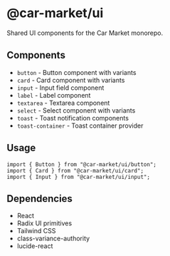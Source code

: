 # @car-market/ui

Shared UI components for the Car Market monorepo.

## Components

- `button` - Button component with variants
- `card` - Card component with variants
- `input` - Input field component
- `label` - Label component
- `textarea` - Textarea component
- `select` - Select component with variants
- `toast` - Toast notification components
- `toast-container` - Toast container provider

## Usage

```tsx
import { Button } from "@car-market/ui/button";
import { Card } from "@car-market/ui/card";
import { Input } from "@car-market/ui/input";
```

## Dependencies

- React
- Radix UI primitives
- Tailwind CSS
- class-variance-authority
- lucide-react
